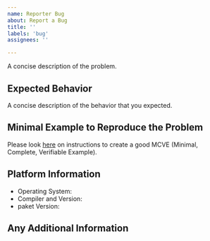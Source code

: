 ```yaml
---
name: Reporter Bug
about: Report a Bug
title: ''
labels: 'bug'
assignees: ''

---
```


A concise description of the problem.

## Expected Behavior
A concise description of the behavior that you expected.

## Minimal Example to Reproduce the Problem
Please look [here](https://orgpaket.github.io/contributing/bug_report/mcve)
on instructions to create a good MCVE (Minimal, Complete, Verifiable Example).

## Platform Information
- Operating System:
- Compiler and Version:
- paket Version:

## Any Additional Information

